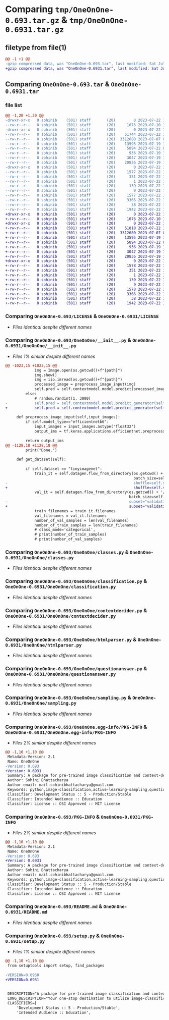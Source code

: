 # Comparing `tmp/OneOnOne-0.693.tar.gz` & `tmp/OneOnOne-0.6931.tar.gz`

## filetype from file(1)

```diff
@@ -1 +1 @@
-gzip compressed data, was "OneOnOne-0.693.tar", last modified: Sat Jul 22 17:17:45 2023, max compression
+gzip compressed data, was "OneOnOne-0.6931.tar", last modified: Sat Jul 22 17:28:35 2023, max compression
```

## Comparing `OneOnOne-0.693.tar` & `OneOnOne-0.6931.tar`

### file list

```diff
@@ -1,20 +1,20 @@
-drwxr-xr-x   0 sohinib    (501) staff       (20)        0 2023-07-22 17:17:45.728390 OneOnOne-0.693/
--rw-r--r--   0 sohinib    (501) staff       (20)     1076 2023-07-10 14:29:42.000000 OneOnOne-0.693/LICENSE
-drwxr-xr-x   0 sohinib    (501) staff       (20)        0 2023-07-22 17:17:45.724656 OneOnOne-0.693/OneOnOne/
--rw-r--r--   0 sohinib    (501) staff       (20)    51744 2023-07-22 17:17:21.000000 OneOnOne-0.693/OneOnOne/__init__.py
--rw-r--r--   0 sohinib    (501) staff       (20)  3312680 2023-07-07 06:05:06.000000 OneOnOne-0.693/OneOnOne/classes.py
--rw-r--r--   0 sohinib    (501) staff       (20)    13595 2023-07-19 15:12:53.000000 OneOnOne-0.693/OneOnOne/classification.py
--rw-r--r--   0 sohinib    (501) staff       (20)     5894 2023-07-22 03:02:07.000000 OneOnOne-0.693/OneOnOne/contextdecider.py
--rw-r--r--   0 sohinib    (501) staff       (20)      936 2023-07-19 15:12:54.000000 OneOnOne-0.693/OneOnOne/htmlparser.py
--rw-r--r--   0 sohinib    (501) staff       (20)     3047 2023-07-19 17:26:04.000000 OneOnOne-0.693/OneOnOne/questionanswer.py
--rw-r--r--   0 sohinib    (501) staff       (20)    20836 2023-07-19 15:12:54.000000 OneOnOne-0.693/OneOnOne/sampling.py
-drwxr-xr-x   0 sohinib    (501) staff       (20)        0 2023-07-22 17:17:45.727594 OneOnOne-0.693/OneOnOne.egg-info/
--rw-r--r--   0 sohinib    (501) staff       (20)     1577 2023-07-22 17:17:45.000000 OneOnOne-0.693/OneOnOne.egg-info/PKG-INFO
--rw-r--r--   0 sohinib    (501) staff       (20)      351 2023-07-22 17:17:45.000000 OneOnOne-0.693/OneOnOne.egg-info/SOURCES.txt
--rw-r--r--   0 sohinib    (501) staff       (20)        1 2023-07-22 17:17:45.000000 OneOnOne-0.693/OneOnOne.egg-info/dependency_links.txt
--rw-r--r--   0 sohinib    (501) staff       (20)      139 2023-07-22 17:17:45.000000 OneOnOne-0.693/OneOnOne.egg-info/requires.txt
--rw-r--r--   0 sohinib    (501) staff       (20)        9 2023-07-22 17:17:45.000000 OneOnOne-0.693/OneOnOne.egg-info/top_level.txt
--rw-r--r--   0 sohinib    (501) staff       (20)     1577 2023-07-22 17:17:45.728005 OneOnOne-0.693/PKG-INFO
--rw-r--r--   0 sohinib    (501) staff       (20)     3366 2023-07-22 16:02:47.000000 OneOnOne-0.693/README.md
--rw-r--r--   0 sohinib    (501) staff       (20)       38 2023-07-22 17:17:45.728501 OneOnOne-0.693/setup.cfg
--rw-r--r--   0 sohinib    (501) staff       (20)     1942 2023-07-22 17:17:39.000000 OneOnOne-0.693/setup.py
+drwxr-xr-x   0 sohinib    (501) staff       (20)        0 2023-07-22 17:28:35.263556 OneOnOne-0.6931/
+-rw-r--r--   0 sohinib    (501) staff       (20)     1076 2023-07-10 14:29:42.000000 OneOnOne-0.6931/LICENSE
+drwxr-xr-x   0 sohinib    (501) staff       (20)        0 2023-07-22 17:28:35.258289 OneOnOne-0.6931/OneOnOne/
+-rw-r--r--   0 sohinib    (501) staff       (20)    51818 2023-07-22 17:28:25.000000 OneOnOne-0.6931/OneOnOne/__init__.py
+-rw-r--r--   0 sohinib    (501) staff       (20)  3312680 2023-07-07 06:05:06.000000 OneOnOne-0.6931/OneOnOne/classes.py
+-rw-r--r--   0 sohinib    (501) staff       (20)    13595 2023-07-19 15:12:53.000000 OneOnOne-0.6931/OneOnOne/classification.py
+-rw-r--r--   0 sohinib    (501) staff       (20)     5894 2023-07-22 03:02:07.000000 OneOnOne-0.6931/OneOnOne/contextdecider.py
+-rw-r--r--   0 sohinib    (501) staff       (20)      936 2023-07-19 15:12:54.000000 OneOnOne-0.6931/OneOnOne/htmlparser.py
+-rw-r--r--   0 sohinib    (501) staff       (20)     3047 2023-07-19 17:26:04.000000 OneOnOne-0.6931/OneOnOne/questionanswer.py
+-rw-r--r--   0 sohinib    (501) staff       (20)    20836 2023-07-19 15:12:54.000000 OneOnOne-0.6931/OneOnOne/sampling.py
+drwxr-xr-x   0 sohinib    (501) staff       (20)        0 2023-07-22 17:28:35.262459 OneOnOne-0.6931/OneOnOne.egg-info/
+-rw-r--r--   0 sohinib    (501) staff       (20)     1578 2023-07-22 17:28:35.000000 OneOnOne-0.6931/OneOnOne.egg-info/PKG-INFO
+-rw-r--r--   0 sohinib    (501) staff       (20)      351 2023-07-22 17:28:35.000000 OneOnOne-0.6931/OneOnOne.egg-info/SOURCES.txt
+-rw-r--r--   0 sohinib    (501) staff       (20)        1 2023-07-22 17:28:35.000000 OneOnOne-0.6931/OneOnOne.egg-info/dependency_links.txt
+-rw-r--r--   0 sohinib    (501) staff       (20)      139 2023-07-22 17:28:35.000000 OneOnOne-0.6931/OneOnOne.egg-info/requires.txt
+-rw-r--r--   0 sohinib    (501) staff       (20)        9 2023-07-22 17:28:35.000000 OneOnOne-0.6931/OneOnOne.egg-info/top_level.txt
+-rw-r--r--   0 sohinib    (501) staff       (20)     1578 2023-07-22 17:28:35.263104 OneOnOne-0.6931/PKG-INFO
+-rw-r--r--   0 sohinib    (501) staff       (20)     3366 2023-07-22 16:02:47.000000 OneOnOne-0.6931/README.md
+-rw-r--r--   0 sohinib    (501) staff       (20)       38 2023-07-22 17:28:35.263674 OneOnOne-0.6931/setup.cfg
+-rw-r--r--   0 sohinib    (501) staff       (20)     1942 2023-07-22 17:21:32.000000 OneOnOne-0.6931/setup.py
```

### Comparing `OneOnOne-0.693/LICENSE` & `OneOnOne-0.6931/LICENSE`

 * *Files identical despite different names*

### Comparing `OneOnOne-0.693/OneOnOne/__init__.py` & `OneOnOne-0.6931/OneOnOne/__init__.py`

 * *Files 1% similar despite different names*

```diff
@@ -1023,15 +1023,15 @@
             img = Image.open(os.getcwd()+f"{path}")
             img.show()
             img = iio.imread(os.getcwd()+f"{path}")
             processed_image = preprocess_image_input(img)
             self.pred = self.contextmodel.model.predict(processed_image)
         else:
             # random.randint(1, 3000)
-            self.pred = self.contextmodel.model.predict_generator(self.val_it, 1)
+            self.pred = self.contextmodel.model.predict_generator(self.val_it, random.randint(1, 16))
 
     def preprocess_image_input(self,input_images):
         if self.model_type=="efficientnetb6":
             input_images = input_images.astype('float32')
             output_ims = tf.keras.applications.efficientnet.preprocess_input(input_images)
 
         return output_ims
@@ -1128,18 +1128,18 @@
         print("Done.")
 
     def get_dataset(self):
 
         if self.dataset == "tinyimagenet":
             train_it = self.datagen.flow_from_directory(os.getcwd() + '/tiny-imagenet-200/train',
                                                         batch_size=self.batch_size, subset="training",
-                                                        shuffle=self.shuffle_bool)
+                                                        shuffle=self.shuffle_bool,seed=random.randint(1,100))
             val_it = self.datagen.flow_from_directory(os.getcwd() + '/tiny-imagenet-200/train',
                                                       batch_size=self.batch_size,
-                                                      subset="validation", shuffle=self.shuffle_bool)
+                                                      subset="validation", shuffle=self.shuffle_bool,seed=random.randint(1,100))
             train_filenames = train_it.filenames
             val_filenames = val_it.filenames
             number_of_val_samples = len(val_filenames)
             number_of_train_samples = len(train_filenames)
             # class_mode='categorical',
             # print(number_of_train_samples)
             # print(number_of_val_samples)
```

### Comparing `OneOnOne-0.693/OneOnOne/classes.py` & `OneOnOne-0.6931/OneOnOne/classes.py`

 * *Files identical despite different names*

### Comparing `OneOnOne-0.693/OneOnOne/classification.py` & `OneOnOne-0.6931/OneOnOne/classification.py`

 * *Files identical despite different names*

### Comparing `OneOnOne-0.693/OneOnOne/contextdecider.py` & `OneOnOne-0.6931/OneOnOne/contextdecider.py`

 * *Files identical despite different names*

### Comparing `OneOnOne-0.693/OneOnOne/htmlparser.py` & `OneOnOne-0.6931/OneOnOne/htmlparser.py`

 * *Files identical despite different names*

### Comparing `OneOnOne-0.693/OneOnOne/questionanswer.py` & `OneOnOne-0.6931/OneOnOne/questionanswer.py`

 * *Files identical despite different names*

### Comparing `OneOnOne-0.693/OneOnOne/sampling.py` & `OneOnOne-0.6931/OneOnOne/sampling.py`

 * *Files identical despite different names*

### Comparing `OneOnOne-0.693/OneOnOne.egg-info/PKG-INFO` & `OneOnOne-0.6931/OneOnOne.egg-info/PKG-INFO`

 * *Files 2% similar despite different names*

```diff
@@ -1,10 +1,10 @@
 Metadata-Version: 2.1
 Name: OneOnOne
-Version: 0.693
+Version: 0.6931
 Summary: A package for pre-trained image classification and context-decider for question-answering chatbots.
 Author: Sohini Bhattacharya
 Author-email: mail.sohinibhattacharya@gmail.com
 Keywords: python,image-classification,active-learning-sampling,question-answering,pre-trained models,tiny-image-net,cifar10
 Classifier: Development Status :: 5 - Production/Stable
 Classifier: Intended Audience :: Education
 Classifier: License :: OSI Approved :: MIT License
```

### Comparing `OneOnOne-0.693/PKG-INFO` & `OneOnOne-0.6931/PKG-INFO`

 * *Files 2% similar despite different names*

```diff
@@ -1,10 +1,10 @@
 Metadata-Version: 2.1
 Name: OneOnOne
-Version: 0.693
+Version: 0.6931
 Summary: A package for pre-trained image classification and context-decider for question-answering chatbots.
 Author: Sohini Bhattacharya
 Author-email: mail.sohinibhattacharya@gmail.com
 Keywords: python,image-classification,active-learning-sampling,question-answering,pre-trained models,tiny-image-net,cifar10
 Classifier: Development Status :: 5 - Production/Stable
 Classifier: Intended Audience :: Education
 Classifier: License :: OSI Approved :: MIT License
```

### Comparing `OneOnOne-0.693/README.md` & `OneOnOne-0.6931/README.md`

 * *Files identical despite different names*

### Comparing `OneOnOne-0.693/setup.py` & `OneOnOne-0.6931/setup.py`

 * *Files 1% similar despite different names*

```diff
@@ -1,10 +1,10 @@
 from setuptools import setup, find_packages
 
-VERSION=0.6930
+VERSION=0.6931
 
 
 DESCRIPTION="A package for pre-trained image classification and context-decider for question-answering chatbots."
 LONG_DESCRIPTION="Your one-stop destination to utilize image-classification models with just one line of code. A library meant to simplify your life by providing you with pre-trained models like ResNet50, EfficientNetVB6, VGG19, etc. You can simply opt for training your own models from scratch by just tweaking a few values. If you want to try popular active-learning sampling methods on image classification, no need to worry! This library has got you covered. Along with that for simple-bridging and basic into NLP, we have context-deciders, HTML parsers and simple chatbot object classes, to create an interface similar to Google Lens. You input an image or item that you are curious about and you can ask one-on-one questions from the chatbot. This is made possible by using the tiny imagenet dataset. This library is being actively updated and new features are being added frequently. New datasets and pre-trained models will be updated soon. Feel free to share your feedback! I would really appreciate it!"
 CLASSIFIERS=[
     'Development Status :: 5 - Production/Stable',
     'Intended Audience :: Education',
```

